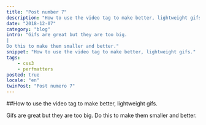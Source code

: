```yaml
---
title: "Post number 7"
description: "How to use the video tag to make better, lightweight gifs."
date: "2018-12-07"
category: "blog"
intro: "Gifs are great but they are too big.
|
Do this to make them smaller and better."
snippet: "How to use the video tag to make better, lightweight gifs."
tags:
    - css3
    - perfmatters
posted: true
locale: "en"
twinPost: "Post numero 7"
---
```


##How to use the video tag to make better, lightweight gifs.

Gifs are great but they are too big. Do this to make them smaller and better.
